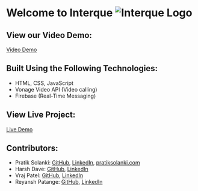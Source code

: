 # Welcome to Interque ![Interque Logo](https://interque.netlify.app/assets/logos/GitHub-Panel.png)


## View our Video Demo:
[Video Demo](https://www.youtube.com/watch?v=GK9wb0fG5NU&feature=youtu.be)

## Built Using the Following Technologies:
- HTML, CSS, JavaScript
- Vonage Video API (Video calling)
- Firebase (Real-Time Messaging)

## View Live Project:
[Live Demo](https://interque.netlify.app/)

## Contributors:
- Pratik Solanki: [GitHub](https://github.com/pratikksolanki), [LinkedIn](https://www.linkedin.com/in/pratikksolanki/), [pratiksolanki.com](https://www.pratiksolanki.com/)
- Harsh Dave: [GitHub](https://github.com/hdave009), [LinkedIn](https://www.linkedin.com/in/h7dave/)
- Vraj Patel: [GitHub](https://github.com/ChocoMufn), [LinkedIn](https://www.linkedin.com/in/vraj-p-b46040134/)
- Reyansh Patange: [GitHub](https://github.com/Reyansh14), [LinkedIn](https://www.linkedin.com/in/reyanshpatange/)
